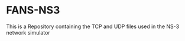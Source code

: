 # FANS-NS3
This is a Repository containing the TCP and UDP files used in the NS-3 network simulator
